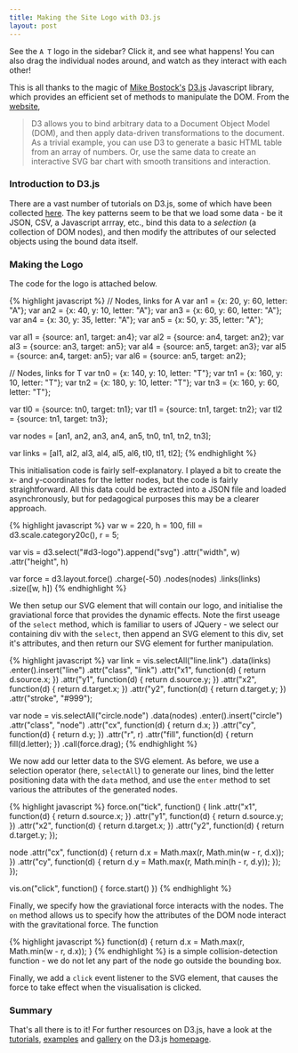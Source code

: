 ```yaml
---
title: Making the Site Logo with D3.js
layout: post
---
```


See the `A T` logo in the sidebar?  Click it, and see what happens! You can also drag the individual nodes around, and watch as they interact with each other!

This is all thanks to the magic of [Mike Bostock's][mbostock] [D3.js][d3.js] Javascript library, which provides an efficient set of methods to manipulate the DOM.  From the [website][d3.js], 

> D3 allows you to bind arbitrary data to a Document Object Model (DOM), and then apply data-driven transformations to the document. As a trivial example, you can use D3 to generate a basic HTML table from an array of numbers. Or, use the same data to create an interactive SVG bar chart with smooth transitions and interaction.

### Introduction to D3.js

There are a vast number of tutorials on D3.js, some of which have been collected [here][d3.js tutorials].  The key patterns seem to be that we load some data - be it JSON, CSV, a Javascript arrray, etc., bind this data to a *selection* (a collection of DOM nodes), and then modify the attributes of our selected objects using the bound data itself.

### Making the Logo

The code for the logo is attached below.

{% highlight javascript %}
// Nodes, links for A
var an1 = {x: 20, y: 60, letter: "A"};
var an2 = {x: 40, y: 10, letter: "A"};
var an3 = {x: 60, y: 60, letter: "A"};
var an4 = {x: 30, y: 35, letter: "A"};
var an5 = {x: 50, y: 35, letter: "A"};

var al1 = {source: an1, target: an4};
var al2 = {source: an4, target: an2};
var al3 = {source: an3, target: an5};
var al4 = {source: an5, target: an3};
var al5 = {source: an4, target: an5};
var al6 = {source: an5, target: an2};

// Nodes, links for T
var tn0 = {x: 140, y: 10, letter: "T"};
var tn1 = {x: 160, y: 10, letter: "T"};
var tn2 = {x: 180, y: 10, letter: "T"};
var tn3 = {x: 160, y: 60, letter: "T"};

var tl0 = {source: tn0, target: tn1};
var tl1 = {source: tn1, target: tn2};
var tl2 = {source: tn1, target: tn3};

var nodes = [an1, an2, an3, an4, an5, 
           	tn0, tn1, tn2, tn3];

var links = [al1, al2, al3, al4, al5, al6, 
           	tl0, tl1, tl2];
{% endhighlight %}

This initialisation code is fairly self-explanatory.  I played a bit to create the x- and y-coordinates for the letter nodes, but the code is fairly straightforward.  All this data could be extracted into a JSON file and loaded asynchronously, but for pedagogical purposes this may be a clearer approach.

{% highlight javascript %}
var w = 220,
  h = 100,
  fill = d3.scale.category20c(),
  r = 5;

var vis = d3.select("#d3-logo").append("svg")
  .attr("width", w)
  .attr("height", h)

var force = d3.layout.force()
  .charge(-50)
  .nodes(nodes)
  .links(links)
  .size([w, h])
{% endhighlight %}

We then setup our SVG element that will contain our logo, and initialise the graviational force that provides the dynamic effects.  Note the first useage of the `select` method, which is familiar to users of JQuery - we select our containing div with the `select`, then append an SVG element to this div, set it's attributes, and then return our SVG element for further manipulation.

{% highlight javascript %}
var link = vis.selectAll("line.link")
  .data(links)
.enter().insert("line")
  .attr("class", "link")
  .attr("x1", function(d) { return d.source.x; })
  .attr("y1", function(d) { return d.source.y; })
  .attr("x2", function(d) { return d.target.x; })
  .attr("y2", function(d) { return d.target.y; })
  .attr("stroke", "#999");

var node =  vis.selectAll("circle.node")
  .data(nodes)
.enter().insert("circle")
  .attr("class", "node")
  .attr("cx", function(d) { return d.x; })
  .attr("cy", function(d) { return d.y; })
  .attr("r", r)
  .attr("fill", function(d) { return fill(d.letter); })
  .call(force.drag);
{% endhighlight %}

We now add our letter data to the SVG element.  As before, we use a selection operator (here, `selectAll`) to generate our lines, bind the letter positioning data with the `data` method, and use the `enter` method to set various the attributes of the generated nodes.

{% highlight javascript %}
force.on("tick", function() {
link
  .attr("x1", function(d) { return d.source.x; })
  .attr("y1", function(d) { return d.source.y; })
  .attr("x2", function(d) { return d.target.x; })
  .attr("y2", function(d) { return d.target.y; });

node
  .attr("cx", function(d) { 
  	return d.x = Math.max(r, Math.min(w - r, d.x)); 
  })
  .attr("cy", function(d) { 
  	return d.y = Math.max(r, Math.min(h - r, d.y)); 
  });
});

vis.on("click", function() {
	force.start()
})
{% endhighlight %}

Finally, we specify how the graviational force interacts with the nodes.  The `on` method allows us to specify how the attributes of the DOM node interact with the gravitational force.  The function

{% highlight javascript %}
function(d) { 
	return d.x = Math.max(r, Math.min(w - r, d.x)); 
}
{% endhighlight %} 
is a simple collision-detection function - we do not let any part of the node go outside the bounding box.

Finally, we add a `click` event listener to the SVG element, that causes the force to take effect when the visualisation is clicked.

### Summary

That's all there is to it! For further resources on D3.js, have a look at the [tutorials][d3.js tutorials], [examples][d3.js examples] and [gallery][d3.js gallery] on the D3.js [homepage][d3.js].


[mbostock]: "http://bost.ocks.org/mike"
[d3.js]: "http://mbostock.github.com/d3"
[d3.js tutorials]: "http://mbostock.github.com/d3/api/"
[d3.js gallery]: "http://mbostock.github.com/d3/ex/#user_gallery"
[d3.js examples]: "http://mbostock.github.com/d3/ex/"